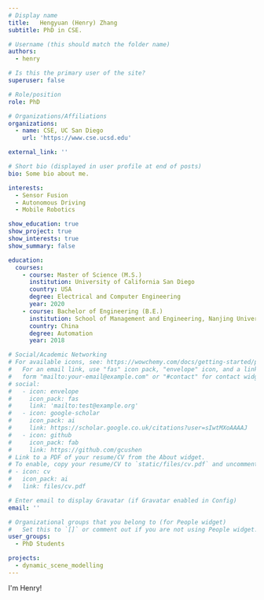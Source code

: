 ```yaml
---
# Display name
title:   Hengyuan (Henry) Zhang  
subtitle: PhD in CSE.

# Username (this should match the folder name)
authors:
  - henry

# Is this the primary user of the site?
superuser: false

# Role/position
role: PhD

# Organizations/Affiliations
organizations:
  - name: CSE, UC San Diego
    url: 'https://www.cse.ucsd.edu'

external_link: ''

# Short bio (displayed in user profile at end of posts)
bio: Some bio about me.

interests:
  - Sensor Fusion
  - Autonomous Driving
  - Mobile Robotics

show_education: true
show_project: true
show_interests: true
show_summary: false

education:
  courses:
    - course: Master of Science (M.S.) 
      institution: University of California San Diego
      country: USA
      degree: Electrical and Computer Engineering
      year: 2020
    - course: Bachelor of Engineering (B.E.)
      institution: School of Management and Engineering, Nanjing University
      country: China
      degree: Automation
      year: 2018

# Social/Academic Networking
# For available icons, see: https://wowchemy.com/docs/getting-started/page-builder/#icons
#   For an email link, use "fas" icon pack, "envelope" icon, and a link in the
#   form "mailto:your-email@example.com" or "#contact" for contact widget.
# social:
#   - icon: envelope
#     icon_pack: fas
#     link: 'mailto:test@example.org'
#   - icon: google-scholar
#     icon_pack: ai
#     link: https://scholar.google.co.uk/citations?user=sIwtMXoAAAAJ
#   - icon: github
#     icon_pack: fab
#     link: https://github.com/gcushen
# Link to a PDF of your resume/CV from the About widget.
# To enable, copy your resume/CV to `static/files/cv.pdf` and uncomment the lines below.
# - icon: cv
#   icon_pack: ai
#   link: files/cv.pdf

# Enter email to display Gravatar (if Gravatar enabled in Config)
email: ''

# Organizational groups that you belong to (for People widget)
#   Set this to `[]` or comment out if you are not using People widget.
user_groups:
  - PhD Students

projects:
  - dynamic_scene_modelling
---
```


I'm Henry!